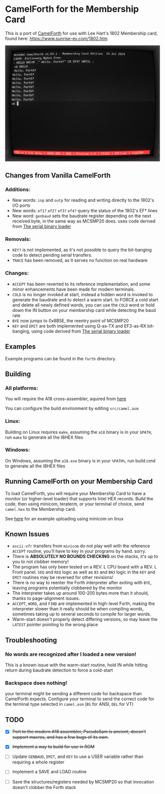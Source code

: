 # CamelForth for the Membership Card

This is a port of [CamelForth](http://www.camelforth.com) for use with Lee Hart's 1802 Membership card, found here: https://www.sunrise-ev.com/1802.htm

![minicom-example4.png](doc/pics/minicom-example4.png)

## Changes from Vanilla CamelForth
### Additions:

 - New words: `inp` and `outp` for reading and writing directly to the
 1802's I/O ports
 - New words: `ef1?` `ef2?` `ef3?` `ef4?` query the status of the 1802's EF* lines
 - New word: `genbaud` sets the baudrate register depending on the next received byte, in the same way as MCSMP20 does. uses code derived from [The serial binary loader](https://www.retrotechnology.com/memship/mship_binloader.html)

### Removals:

 - `KEY?` is not implemented, as it's not possible to query the bit-banging code to detect pending serial transfers.
 - `TRACE` has been removed, as it serves no function on real hardware

### Changes: 

 - `ACCEPT` has been reverted to its reference implementation, and some minor enhancements have been made for modern terminals.
 - `COLD` is no longer invoked at start, instead a hidden word is invoked to generate the baudrate and to detect a warm start. to FORCE a cold start and delete all newly defined words, you can use the `COLD` word or hold down the IN button on your membership card while detecting the baud rate
 - `BYE` now jumps to 0x8B5E, the reentry point of MCSMP20
 - `KEY` and `EMIT` are both implemented using Q-as-TX and EF3-as-RX bit-banging, using code derived from [The serial binary loader](https://www.retrotechnology.com/memship/mship_binloader.html)

##  Examples

Example programs can be found in the `forth` directory.

## Building

### All platforms:

You will require the A18 cross-assembler, aquired from [here](http://www.retrotechnology.com/memship/a18.html)

You can configure the build environment by editing `src/camel.asm`

### Linux:

Building on Linux requires `make`, assuming the `a18` binary is in your `$PATH`, run `make` to generate all the I8HEX files

### Windows:

On Windows, assuming the `a18.exe` binary is in your `%PATH%`, run build.cmd to generate all the I8HEX files

## Running CamelForth on your Membership Card

To load CamelForth, you will require your Membership Card to have a monitor (or higher-level loader) that supports Intel HEX records.
Build the code, then using minicom, teraterm, or your terminal of choice, send `camel.hex` to the Membership card.

See [here](doc/minicom-example.md) for an example uploading using minicom on linux

## Known Issues

- `ascii-xfr` transfers from `minicom` do not play well with the reference `ACCEPT` routine, you'll have to key in your programs by hand. sorry.
- There is **ABSOLUTELY NO BOUNDS CHECKING** on the stacks, it's up to you to not clobber memory!
- The program has only been tested on a REV. L CPU board with a REV. L Front panel. `SEQ` and `REQ` logic as well as `B3` and `BN3` logic in the `KEY` and `EMIT` routines may be reversed for other revisions!
- There is no way to reenter the Forth interpreter after exiting with `BYE`, leaving programs potentially clobbered by the monitor
- The interpreter takes up around 100-200 bytes more than it should, thanks to page-alignment issues.
- `ACCEPT`, `WORD`, and `FIND` are implemented in high-level Forth, making the interpreter slower than it really should be when compiling words, sometimes taking up to several seconds to compile for larger words.
- Warm-start doesn't properly detect differing versions, so may leave the `LATEST` pointer pointing to the wrong place

## Troubleshooting
### No words are recognized after I loaded a new version!
This is a known issue with the warm-start routine, hold IN while hitting return during baudrate detection to force a cold-start

### Backspace does nothing!
your terminal might be sending a different code for backspace than CamelForth expects. Configure your terminal to send the correct code for the terminal type selected in `camel.asm` (`BS` for ANSI, `DEL` for VT)

## TODO

 - [X] ~~Port to the modern A18 assembler, PseudoSam is ancient, doesn't support macros, and has a few bugs of its own.~~
 - [X] ~~Implement a way to build for use in ROM~~
 - [ ] Update `GENBAUD`, `EMIT`, and `KEY` to use a USER variable rather than requiring a whole register
 - [ ] Implement a SAVE and LOAD routine
 - [ ] Save the structures/registers needed by MCSMP20 so that invocation doesn't clobber the Forth stack

